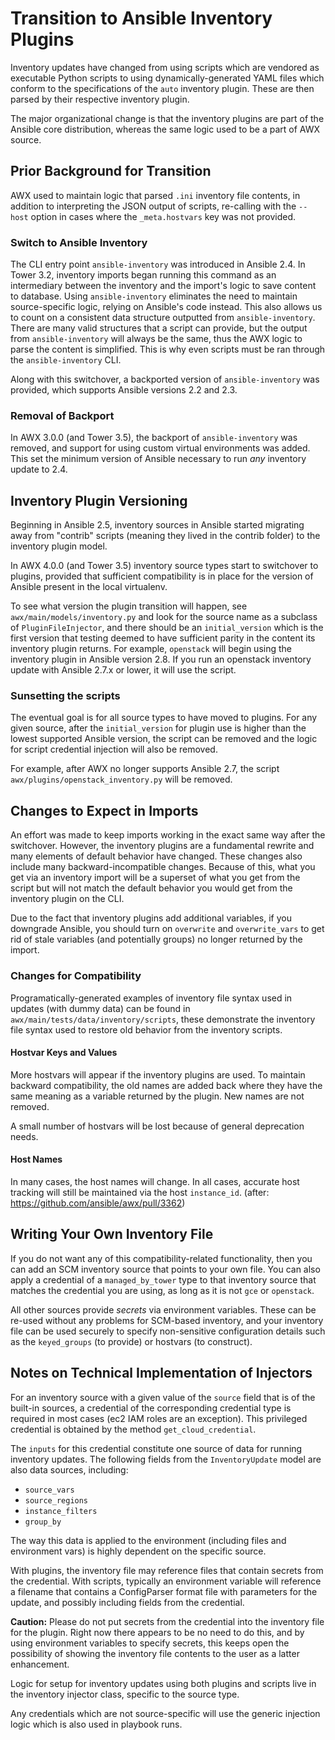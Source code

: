 # Transition to Ansible Inventory Plugins
Inventory updates have changed from using scripts which are vendored as executable Python scripts to using dynamically-generated YAML files which conform to the specifications of the `auto` inventory plugin.  These are then parsed by their respective inventory plugin.

The major organizational change is that the inventory plugins are part of the Ansible core distribution, whereas the same logic used to be a part of AWX source.

## Prior Background for Transition

AWX used to maintain logic that parsed `.ini` inventory file contents, in addition to interpreting the JSON output of scripts, re-calling with the `--host` option in cases where the `_meta.hostvars` key was not provided.

### Switch to Ansible Inventory

The CLI entry point `ansible-inventory` was introduced in Ansible 2.4. In Tower 3.2, inventory imports began running this command as an intermediary between the inventory and the import's logic to save content to database. Using `ansible-inventory` eliminates the need to maintain source-specific logic, relying on Ansible's code instead. This also allows us to count on a consistent data structure outputted from `ansible-inventory`. There are many valid structures that a script can provide, but the output from `ansible-inventory` will always be the same, thus the AWX logic to parse the content is simplified. This is why even scripts must be ran through the `ansible-inventory` CLI.

Along with this switchover, a backported version of `ansible-inventory` was provided, which supports Ansible versions 2.2 and 2.3.

### Removal of Backport

In AWX 3.0.0 (and Tower 3.5), the backport of `ansible-inventory` was removed, and support for using custom virtual environments was added. This set the minimum version of Ansible necessary to run _any_ inventory update to 2.4.

## Inventory Plugin Versioning

Beginning in Ansible 2.5, inventory sources in Ansible started migrating away from "contrib" scripts (meaning they lived in the contrib folder) to the inventory plugin model.

In AWX 4.0.0 (and Tower 3.5) inventory source types start to switchover to plugins, provided that sufficient compatibility is in place for the version of Ansible present in the local virtualenv.

To see what version the plugin transition will happen, see `awx/main/models/inventory.py` and look for the source name as a subclass of `PluginFileInjector`, and there should be an `initial_version` which is the first version that testing deemed to have sufficient parity in the content its inventory plugin returns. For example, `openstack` will begin using the inventory plugin in Ansible version 2.8. If you run an openstack inventory update with Ansible 2.7.x or lower, it will use the script.

### Sunsetting the scripts

The eventual goal is for all source types to have moved to plugins. For any given source, after the `initial_version` for plugin use is higher than the lowest supported Ansible version, the script can be removed and the logic for script credential injection will also be removed.

For example, after AWX no longer supports Ansible 2.7, the script `awx/plugins/openstack_inventory.py` will be removed.

## Changes to Expect in Imports

An effort was made to keep imports working in the exact same way after the switchover. However, the inventory plugins are a fundamental rewrite and many elements of default behavior have changed. These changes also include many backward-incompatible changes. Because of this, what you get via an inventory import will be a superset of what you get from the script but will not match the default behavior you would get from the inventory plugin on the CLI.

Due to the fact that inventory plugins add additional variables, if you downgrade Ansible, you should turn on `overwrite` and `overwrite_vars` to get rid of stale variables (and potentially groups) no longer returned by the import.

### Changes for Compatibility

Programatically-generated examples of inventory file syntax used in updates (with dummy data) can be found in `awx/main/tests/data/inventory/scripts`, these demonstrate the inventory file syntax used to restore old behavior from the inventory scripts.

#### Hostvar Keys and Values

More hostvars will appear if the inventory plugins are used. To maintain backward compatibility, the old names are added back where they have the same meaning as a variable returned by the plugin. New names are not removed.

A small number of hostvars will be lost because of general deprecation needs.

#### Host Names

In many cases, the host names will change. In all cases, accurate host tracking will still be maintained via the host `instance_id`. (after: https://github.com/ansible/awx/pull/3362)

## Writing Your Own Inventory File

If you do not want any of this compatibility-related functionality, then you can add an SCM inventory source that points to your own file. You can also apply a credential of a `managed_by_tower` type to that inventory source that matches the credential you are using, as long as it is not `gce` or `openstack`.

All other sources provide _secrets_ via environment variables.  These can be re-used without any problems for SCM-based inventory, and your inventory file can be used securely to specify non-sensitive configuration details such as the `keyed_groups` (to provide) or hostvars (to construct).

## Notes on Technical Implementation of Injectors

For an inventory source with a given value of the `source` field that is of the built-in sources, a credential of the corresponding credential type is required in most cases (ec2 IAM roles are an exception). This privileged credential is obtained by the method `get_cloud_credential`.

The `inputs` for this credential constitute one source of data for running inventory updates. The following fields from the `InventoryUpdate` model are also data sources, including:

 - `source_vars`
 - `source_regions`
 - `instance_filters`
 - `group_by`

The way this data is applied to the environment (including files and environment vars) is highly dependent on the specific source.

With plugins, the inventory file may reference files that contain secrets from the credential. With scripts, typically an environment variable will reference a filename that contains a ConfigParser format file with parameters for the update, and possibly including fields from the credential.

**Caution:** Please do not put secrets from the credential into the inventory file for the plugin. Right now there appears to be no need to do this, and by using environment variables to specify secrets, this keeps open the possibility of showing the inventory file contents to the user as a latter enhancement.

Logic for setup for inventory updates using both plugins and scripts live in the inventory injector class, specific to the source type.

Any credentials which are not source-specific will use the generic injection logic which is also used in playbook runs.
